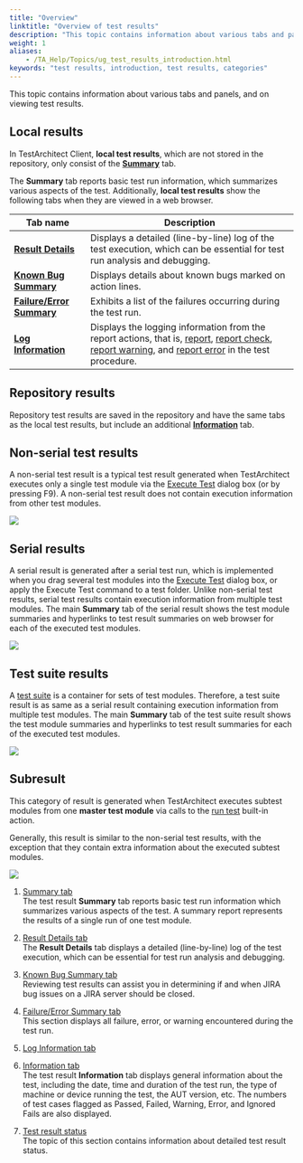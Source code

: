 ```yaml
--- 
title: "Overview"
linktitle: "Overview of test results"
description: "This topic contains information about various tabs and panels, and on viewing test results."
weight: 1
aliases: 
    - /TA_Help/Topics/ug_test_results_introduction.html
keywords: "test results, introduction, test results, categories"
---
```


This topic contains information about various tabs and panels, and on viewing test results.

## Local results

In TestArchitect Client, **local test results**, which are not stored in the repository, only consist of the [**Summary**](/TA_Help/Topics/Test_result_summaries.html) tab.

The **Summary** tab reports basic test run information, which summarizes various aspects of the test. Additionally, **local test results** show the following tabs when they are viewed in a web browser.

|Tab name|Description|
|--------|-----------|
|[**Result Details**](/TA_Help/Topics/Test_result_details.html)|Displays a detailed \(line-by-line\) log of the test execution, which can be essential for test run analysis and debugging.|
|[**Known Bug Summary**](/TA_Help/Topics/ug_results_known_bug_summary.html)|Displays details about known bugs marked on action lines.|
|[**Failure/Error Summary**](/TA_Help/Topics/ug_results_failure_error_summary.html)|Exhibits a list of the failures occurring during the test run.|
|[**Log Information**](/TA_Help/Topics/ug_results_log_information.html)|Displays the logging information from the report actions, that is, [report](/TA_Automation/Topics/bia_report.html), [report check](/TA_Automation/Topics/bia_report_check.html), [report warning](/TA_Automation/Topics/bia_report_warning.html), and [report error](/TA_Automation/Topics/bia_report_error.html) in the test procedure.|

## Repository results

Repository test results are saved in the repository and have the same tabs as the local test results, but include an additional [**Information**](/TA_Help/Topics/Test_result_information.html) tab.

## Non-serial test results

A non-serial test result is a typical test result generated when TestArchitect executes only a single test module via the [Execute Test](/TA_Help/Topics/Test_exec_test_execution.html) dialog box \(or by pressing F9\). A non-serial test result does not contain execution information from other test modules.

![](/images/TA_Help/Images/ug_test_result_non_serial.png)

## Serial results

A serial result is generated after a serial test run, which is implemented when you drag several test modules into the [Execute Test](/TA_Help/Topics/Test_exec_test_execution.html) dialog box, or apply the Execute Test command to a test folder. Unlike non-serial test results, serial test results contain execution information from multiple test modules. The main **Summary** tab of the serial result shows the test module summaries and hyperlinks to test result summaries on web browser for each of the executed test modules.

![](/images/TA_Help/Images/ug_test_result_serial_run.png)

## Test suite results

A [test suite](/TA_Help/Topics/Test_suite.html) is a container for sets of test modules. Therefore, a test suite result is as same as a serial result containing execution information from multiple test modules. The main **Summary** tab of the test suite result shows the test module summaries and hyperlinks to test result summaries for each of the executed test modules.

![](/images/TA_Help/Images/ug_test_result_TS.png)

## Subresult

This category of result is generated when TestArchitect executes subtest modules from one **master test module** via calls to the [run test](/TA_Automation/Topics/bia_run_test.html) built-in action.

Generally, this result is similar to the non-serial test results, with the exception that they contain extra information about the executed subtest modules.

![](/images/TA_Help/Images/ug_test_result_subtest_module.png)

1.  [Summary tab](/TA_Help/Topics/Test_result_summaries.html)  
The test result **Summary** tab reports basic test run information which summarizes various aspects of the test. A summary report represents the results of a single run of one test module.
2.  [Result Details tab](/TA_Help/Topics/Test_result_details.html)  
The **Result Details** tab displays a detailed \(line-by-line\) log of the test execution, which can be essential for test run analysis and debugging.
3.  [Known Bug Summary tab](/TA_Help/Topics/ug_results_known_bug_summary.html)  
Reviewing test results can assist you in determining if and when JIRA bug issues on a JIRA server should be closed.
4.  [Failure/Error Summary tab](/TA_Help/Topics/ug_results_failure_error_summary.html)  
This section displays all failure, error, or warning encountered during the test run.
5.  [Log Information tab](/TA_Help/Topics/ug_results_log_information.html)  

6.  [Information tab](/TA_Help/Topics/Test_result_information.html)  
The test result **Information** tab displays general information about the test, including the date, time and duration of the test run, the type of machine or device running the test, the AUT version, etc. The numbers of test cases flagged as Passed, Failed, Warning, Error, and Ignored Fails are also displayed.
7.  [Test result status](/TA_Help/Topics/ug_test_results_status.html)  
The topic of this section contains information about detailed test result status.



